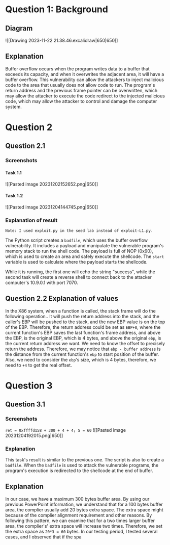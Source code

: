 # Question 1: Background
## Diagram
![[Drawing 2023-11-22 21.38.46.excalidraw|650|650]]
## Explanation
Buffer overflow occurs when the program writes data to a buffer that exceeds its capacity, and when it overwrites the adjacent area, it will have a buffer overflow. This vulnerability can allow the attackers to inject malicious code to the area that usually does not allow code to run. The program's return address and the previous frame pointer can be overwritten, which may allow the attacker to execute the code redirect to the injected malicious code, which may allow the attacker to control and damage the computer system. 
# Question 2
## Question 2.1 
### Screenshots
#### Task 1.1
![[Pasted image 20231202152652.png|650]]
#### Task 1.2
![[Pasted image 20231204144745.png|650]]
### Explanation of result
`Note: I used exploit.py in the seed lab instead of exploit-L1.py. `

The Python script creates a `badfile`, which uses the buffer overflow vulnerability. It includes a payload and manipulate the vulnerable program's memory stack to run the shell code. The payload is full of NOP (0x90), which is used to create an area and safely execute the shellcode.  The `start` variable is used to calculate where the payload starts the shellcode. 

While it is running, the first one will echo the string "success", while the second task will create a reverse shell to connect back to the attacker computer's 10.9.0.1 with port 7070. 
## Question 2.2 Explanation of values
In the X86 system, when a function is called, the stack frame will do the following operation.. It will push the return address into the stack, and the caller's EBP will be pushed to the stack, and the new EBP value is on the top of the EBP. Therefore, the return address could be set as `EBP+8`, where the current function's EBP saves the last function's frame address, and above the EBP, is the original EBP, which is 4 bytes, and above the original `ebp`, is the current return address we want. 
We need to know the offset to precisely return the address. Therefore, we may notice that `ebp - buffer address` is the distance from the current function's `ebp` to start position of the buffer. Also, we need to consider the `ebp`'s size, which is 4 bytes, therefore, we need to `+4` to get the real offset. 

# Question 3
## Question 3.1 
### Screenshots
`ret = 0xffffd158 + 300 + 4 + 4; S = 60`
![[Pasted image 20231204192015.png|650]]
### Explanation
This task's result is similar to the previous one. The script is also to create a `badfile`. When the `badfile` is used to attack the vulnerable programs, the program's execution is redirected to the shellcode at the end of buffer. 
## Explanation
In our case, we have a maximum 300 bytes buffer area. By using our previous PowerPoint information, we understand that for a 100 bytes buffer area, the complier usually add 20 bytes extra space. The extra space might because of the complier alignment requirement and other reasons. 
By following this pattern, we can examine that for a two times larger buffer area, the complier's' extra space will increase two times. Therefore, we set the extra space as `20*3 = 60` bytes. 
In our testing period, I tested several cases, and I observed that if the spa